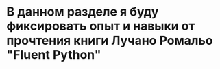 # В данном разделе я буду фиксировать опыт и навыки от прочтения книги Лучано Ромальо "Fluent Python"
